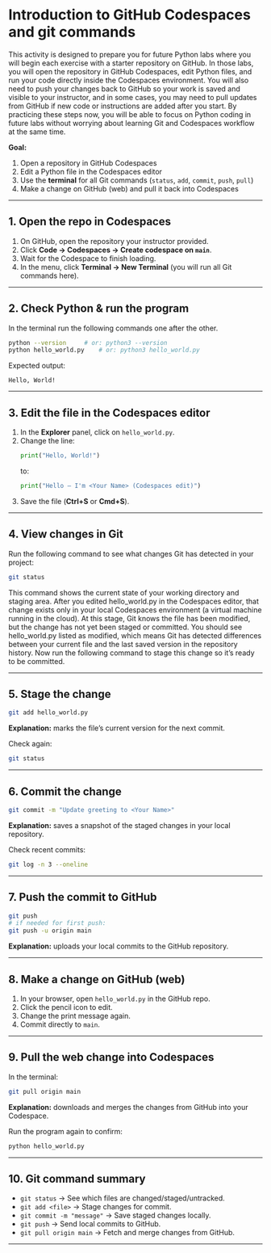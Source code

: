 # Introduction to GitHub Codespaces and git commands

This activity is designed to prepare you for future Python labs where you will begin each exercise with a starter repository on GitHub. In those labs, you will open the repository in GitHub Codespaces, edit Python files, and run your code directly inside the Codespaces environment. You will also need to push your changes back to GitHub so your work is saved and visible to your instructor, and in some cases, you may need to pull updates from GitHub if new code or instructions are added after you start. By practicing these steps now, you will be able to focus on Python coding in future labs without worrying about learning Git and Codespaces workflow at the same time.

**Goal:**  
1. Open a repository in GitHub Codespaces  
2. Edit a Python file in the Codespaces editor  
3. Use the **terminal** for all Git commands (`status`, `add`, `commit`, `push`, `pull`)  
4. Make a change on GitHub (web) and pull it back into Codespaces  

---

## 1. Open the repo in Codespaces
1. On GitHub, open the repository your instructor provided.  
2. Click **Code → Codespaces → Create codespace on `main`**.  
3. Wait for the Codespace to finish loading.  
4. In the menu, click **Terminal → New Terminal** (you will run all Git commands here).

---

## 2. Check Python & run the program
In the terminal run the following commands one after the other.
```bash
python --version     # or: python3 --version
python hello_world.py    # or: python3 hello_world.py
```
Expected output:
```
Hello, World!
```

---

## 3. Edit the file in the Codespaces editor
1. In the **Explorer** panel, click on `hello_world.py`.  
2. Change the line:
   ```python
   print("Hello, World!")
   ```
   to:
   ```python
   print("Hello — I'm <Your Name> (Codespaces edit)")
   ```
3. Save the file (**Ctrl+S** or **Cmd+S**).

---

## 4. View changes in Git
Run the following command to see what changes Git has detected in your project:

```bash
git status
```

This command shows the current state of your working directory and staging area. After you edited hello_world.py in the Codespaces editor, that change exists only in your local Codespaces environment (a virtual machine running in the cloud). At this stage, Git knows the file has been modified, but the change has not yet been staged or committed. You should see hello_world.py listed as modified, which means Git has detected differences between your current file and the last saved version in the repository history. Now run the following command to stage this change so it’s ready to be committed.

---

## 5. Stage the change
```bash
git add hello_world.py
```
**Explanation:** marks the file’s current version for the next commit.

Check again:
```bash
git status
```

---

## 6. Commit the change
```bash
git commit -m "Update greeting to <Your Name>"
```
**Explanation:** saves a snapshot of the staged changes in your local repository.

Check recent commits:
```bash
git log -n 3 --oneline
```

---

## 7. Push the commit to GitHub
```bash
git push
# if needed for first push:
git push -u origin main
```
**Explanation:** uploads your local commits to the GitHub repository.

---

## 8. Make a change on GitHub (web)
1. In your browser, open `hello_world.py` in the GitHub repo.  
2. Click the pencil icon to edit.  
3. Change the print message again.  
4. Commit directly to `main`.

---

## 9. Pull the web change into Codespaces
In the terminal:
```bash
git pull origin main
```
**Explanation:** downloads and merges the changes from GitHub into your Codespace.

Run the program again to confirm:
```bash
python hello_world.py
```

---

## 10. Git command summary
- `git status` → See which files are changed/staged/untracked.  
- `git add <file>` → Stage changes for commit.  
- `git commit -m "message"` → Save staged changes locally.  
- `git push` → Send local commits to GitHub.  
- `git pull origin main` → Fetch and merge changes from GitHub.

---
